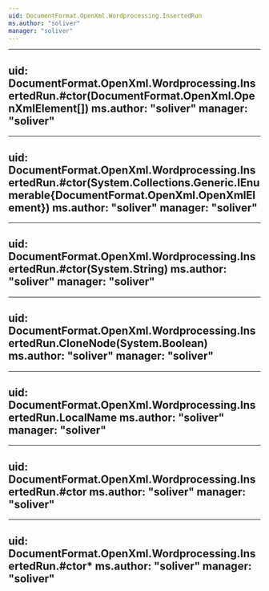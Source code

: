 ```yaml
---
uid: DocumentFormat.OpenXml.Wordprocessing.InsertedRun
ms.author: "soliver"
manager: "soliver"
---
```


---
uid: DocumentFormat.OpenXml.Wordprocessing.InsertedRun.#ctor(DocumentFormat.OpenXml.OpenXmlElement[])
ms.author: "soliver"
manager: "soliver"
---

---
uid: DocumentFormat.OpenXml.Wordprocessing.InsertedRun.#ctor(System.Collections.Generic.IEnumerable{DocumentFormat.OpenXml.OpenXmlElement})
ms.author: "soliver"
manager: "soliver"
---

---
uid: DocumentFormat.OpenXml.Wordprocessing.InsertedRun.#ctor(System.String)
ms.author: "soliver"
manager: "soliver"
---

---
uid: DocumentFormat.OpenXml.Wordprocessing.InsertedRun.CloneNode(System.Boolean)
ms.author: "soliver"
manager: "soliver"
---

---
uid: DocumentFormat.OpenXml.Wordprocessing.InsertedRun.LocalName
ms.author: "soliver"
manager: "soliver"
---

---
uid: DocumentFormat.OpenXml.Wordprocessing.InsertedRun.#ctor
ms.author: "soliver"
manager: "soliver"
---

---
uid: DocumentFormat.OpenXml.Wordprocessing.InsertedRun.#ctor*
ms.author: "soliver"
manager: "soliver"
---
